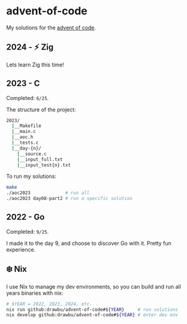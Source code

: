 # advent-of-code

My solutions for the [advent of code](https://adventofcode.com).


## 2024 - :zap: Zig

Lets learn Zig this time!


## 2023 - C

Completed: `6/25`.

The structure of the project:
```sh
2023/
  |__Makefile
  |__main.c
  |__aoc.h
  |__tests.c
  |__day-{n}/
    |__source.c
    |__input_full.txt
    |__input_test{n}.txt
```
To run my solutions:
```sh
make
./aoc2023             # run all
./aoc2023 day08-part2 # run a specific solution
```


## 2022 - Go

Completed: `9/25`.

I made it to the day 9, and choose to discover Go with it. Pretty fun
experience.


## :snowflake: Nix

I use Nix to manage my dev environments, so you can build and run all years
binaries with nix:
```sh
# $YEAR = 2022, 2023, 2024, etc.
nix run github:drawbu/advent-of-code#${YEAR}     # run solutions
nix develop github:drawbu/advent-of-code#${YEAR} # enter dev env
```

